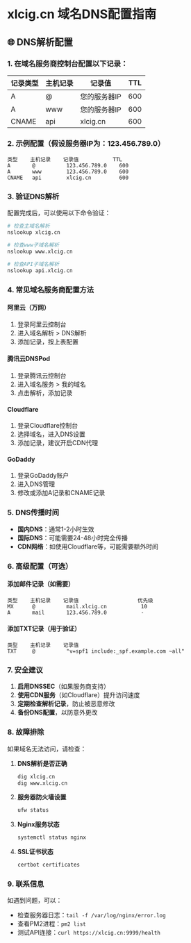 # xlcig.cn 域名DNS配置指南

## 🌐 DNS解析配置

### 1. 在域名服务商控制台配置以下记录：

| 记录类型 | 主机记录 | 记录值 | TTL |
|---------|---------|--------|-----|
| A | @ | 您的服务器IP | 600 |
| A | www | 您的服务器IP | 600 |
| CNAME | api | xlcig.cn | 600 |

### 2. 示例配置（假设服务器IP为：123.456.789.0）

```
类型    主机记录    记录值           TTL
A       @          123.456.789.0    600
A       www        123.456.789.0    600
CNAME   api        xlcig.cn         600
```

### 3. 验证DNS解析

配置完成后，可以使用以下命令验证：

```bash
# 检查主域名解析
nslookup xlcig.cn

# 检查www子域名解析
nslookup www.xlcig.cn

# 检查API子域名解析
nslookup api.xlcig.cn
```

### 4. 常见域名服务商配置方法

#### 阿里云（万网）
1. 登录阿里云控制台
2. 进入域名解析 > DNS解析
3. 添加记录，按上表配置

#### 腾讯云DNSPod
1. 登录腾讯云控制台
2. 进入域名服务 > 我的域名
3. 点击解析，添加记录

#### Cloudflare
1. 登录Cloudflare控制台
2. 选择域名，进入DNS设置
3. 添加记录，建议开启CDN代理

#### GoDaddy
1. 登录GoDaddy账户
2. 进入DNS管理
3. 修改或添加A记录和CNAME记录

### 5. DNS传播时间

- **国内DNS**：通常1-2小时生效
- **国际DNS**：可能需要24-48小时完全传播
- **CDN网络**：如使用Cloudflare等，可能需要额外时间

### 6. 高级配置（可选）

#### 添加邮件记录（如需要）
```
类型    主机记录    记录值                   优先级
MX      @          mail.xlcig.cn           10
A       mail       123.456.789.0           -
```

#### 添加TXT记录（用于验证）
```
类型    主机记录    记录值
TXT     @          "v=spf1 include:_spf.example.com ~all"
```

### 7. 安全建议

1. **启用DNSSEC**（如果服务商支持）
2. **使用CDN服务**（如Cloudflare）提升访问速度
3. **定期检查解析记录**，防止被恶意修改
4. **备份DNS配置**，以防意外更改

### 8. 故障排除

如果域名无法访问，请检查：

1. **DNS解析是否正确**
   ```bash
   dig xlcig.cn
   dig www.xlcig.cn
   ```

2. **服务器防火墙设置**
   ```bash
   ufw status
   ```

3. **Nginx服务状态**
   ```bash
   systemctl status nginx
   ```

4. **SSL证书状态**
   ```bash
   certbot certificates
   ```

### 9. 联系信息

如遇到问题，可以：
- 检查服务器日志：`tail -f /var/log/nginx/error.log`
- 查看PM2进程：`pm2 list`
- 测试API连接：`curl https://xlcig.cn:9999/health` 